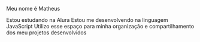 Meu nome é Matheus 

Estou estudando na Alura
Estou me desenvolvendo na linguagem JavaScript
Utilizo esse espaço para minha organização e compartilhamento dos meu projetos desenvolvidos
